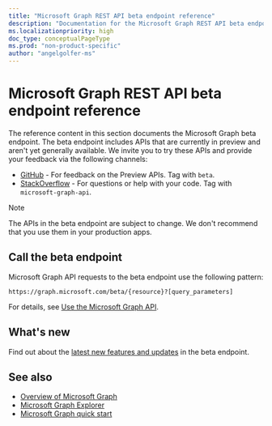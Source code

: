 ```yaml
---
title: "Microsoft Graph REST API beta endpoint reference"
description: "Documentation for the Microsoft Graph REST API beta endpoint, which includes APIs that are currently in preview and aren't yet generally available."
ms.localizationpriority: high
doc_type: conceptualPageType
ms.prod: "non-product-specific"
author: "angelgolfer-ms"
---
```


# Microsoft Graph REST API beta endpoint reference

The reference content in this section documents the Microsoft Graph beta endpoint. The beta endpoint includes APIs that are currently in preview and aren't yet generally available. We invite you to try these APIs and provide your feedback via the following channels:

- [GitHub](https://github.com/OfficeDev/microsoft-graph-docs/issues) - For feedback on the Preview APIs. Tag with `beta`.
- [StackOverflow](https://stackoverflow.com/questions/tagged/microsoft-graph-api) - For questions or help with your code. Tag with `microsoft-graph-api`.

> [!NOTE]
> The APIs in the beta endpoint are subject to change. We don't recommend that you use them in your production apps.

## Call the beta endpoint

Microsoft Graph API requests to the beta endpoint use the following pattern:

```http
https://graph.microsoft.com/beta/{resource}?[query_parameters]
```

For details, see [Use the Microsoft Graph API](/graph/use-the-api).

## What's new
Find out about the [latest new features and updates](/graph/whats-new-overview) in the beta endpoint.

## See also

- [Overview of Microsoft Graph](/graph/overview)
- [Microsoft Graph Explorer](https://developer.microsoft.com/graph/graph-explorer)
- [Microsoft Graph quick start](https://developer.microsoft.com/graph/quick-start)
